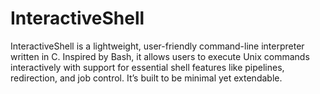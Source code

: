 # InteractiveShell
InteractiveShell is a lightweight, user-friendly command-line interpreter written in C. Inspired by Bash, it allows users to execute Unix commands interactively with support for essential shell features like pipelines, redirection, and job control. It’s built to be minimal yet extendable.
